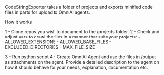 CodeStringExporter takes a folder of projects and exports minified code files in parts for upload to OmniAi agents.


How it works

1 - Clone repos you wish to document to the /projects folder.
2 - Check and adjust vars to crawl the files in a manner that suits your projects:
    - ALLOWED_EXTENSIONS
    - ALLOWED_BASE_FILES
    - EXCLUDED_DIRECTORIES
    - MAX_FILE_SIZE

3 - Run python script
4 - Create OmniAi Agent and use the files in /output as attachments on the agent. Provide a detailed description to the agent on how it should behave for your needs, explanation, documentation etc.